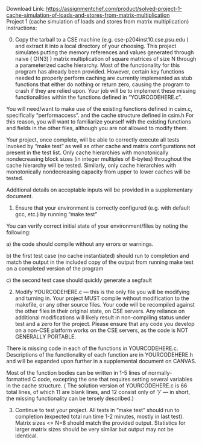Download Link: https://assignmentchef.com/product/solved-project-1-cache-simulation-of-loads-and-stores-from-matrix-multiplication
<br>
Project 1 (cache simulation of loads and stores from matrix multiplication) instructions:

0) Copy the tarball to a CSE machine (e.g. cse-p204inst10.cse.psu.edu ) and extract it into a local directory of your choosing. This project simulates putting the memory references and values generated through naive ( O(N3) ) matrix multiplication of square matrices of size N through a parameterized cache hierarchy. Most of the functionality for this program has already been provided. However, certain key functions needed to properly perform caching are currently implemented as stub functions that either do nothing or return zero, causing the program to crash if they are relied upon. Your job will be to implement these missing functionalities within the functions defined in “YOURCODEHERE.c”.

You will need/want to make use of the existing functions defined in csim.c, specifically “performaccess”. and the cache structure defined in csim.h For this reason, you will want to familiarize yourself with the existing functions and fields in the other files, although you are not allowed to modify them.

Your project, once complete, will be able to correctly execute all tests invoked by “make test” as well as other cache and matrix configurations not present in the test list. Only cache hierarchies with monotonically nondecreasing block sizes (in integer multiples of 8-bytes) throughout the cache hierarchy will be tested. Similarly, only cache hierarchies with monotonically nondecreasing capacity from upper to lower caches will be tested.

Additional details on acceptable inputs will be provided in a supplementary document.

1) Ensure that your environment is correctly configured (e.g. with default gcc, etc.) by running “make test”

You can verify correct initial state of your environment/files by noting the following:

a) the code should compile without any errors or warnings.

b) the first test case (no cache instantiated) should run to completion and match the output in the included copy of the output from running make test on a completed version of the program

c) the second test case should quickly generate a segfault

2) Modify YOURCODEHERE.c — this is the only file you will be modifying and turning in. Your project MUST compile without modification to the makefile, or any other source files. Your code will be recompiled against the other files in their original state, on CSE servers. Any reliance on additional modifications will likely result in non-compiling status under test and a zero for the project. Please ensure that any code you develop on a non-CSE platform works on the CSE servers, as the code is NOT GENERALLY PORTABLE.

There is missing code in each of the functions in YOURCODEHERE.c. Descriptions of the functionality of each function are in YOURCODEHERE.h and will be expanded upon further in a supplemental document on CANVAS.

Most of the function bodies can be written in 1-5 lines of normally-formatted C code, excepting the one that requires setting several variables in the cache structure. ( The solution version of YOURCODEHERE.c is 66 total lines, of which 11 are blank lines, and 12 consist only of ‘}’ — in short, the missing functionality can be tersely described.)

3) Continue to test your project. All tests in “make test” should run to completion (expected total run time 1-2 minutes, mostly in last test). Matrix sizes &lt;= N=8 should match the provided output. Statistics for larger matrix sizes should be very similar but output may not be identical.